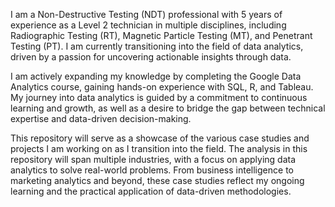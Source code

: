 I am a Non-Destructive Testing (NDT) professional with 5 years of experience as a Level 2 technician in multiple disciplines, including Radiographic Testing (RT), Magnetic Particle Testing (MT), and Penetrant Testing (PT). I am currently transitioning into the field of data analytics, driven by a passion for uncovering actionable insights through data.

I am actively expanding my knowledge by completing the Google Data Analytics course, gaining hands-on experience with SQL, R, and Tableau. My journey into data analytics is guided by a commitment to continuous learning and growth, as well as a desire to bridge the gap between technical expertise and data-driven decision-making.

This repository will serve as a showcase of the various case studies and projects I am working on as I transition into the field. The analysis in this repository will span multiple industries, with a focus on applying data analytics to solve real-world problems. From business intelligence to marketing analytics and beyond, these case studies reflect my ongoing learning and the practical application of data-driven methodologies.
